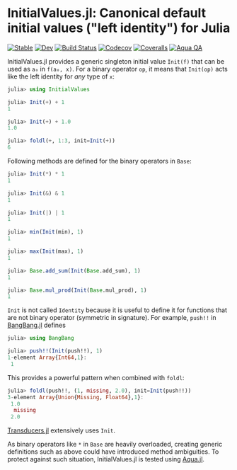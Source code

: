 # InitialValues.jl: Canonical default initial values ("left identity") for Julia

[![Stable](https://img.shields.io/badge/docs-stable-blue.svg)](https://tkf.github.io/InitialValues.jl/stable)
[![Dev](https://img.shields.io/badge/docs-dev-blue.svg)](https://tkf.github.io/InitialValues.jl/dev)
[![Build Status](https://travis-ci.com/tkf/InitialValues.jl.svg?branch=master)](https://travis-ci.com/tkf/InitialValues.jl)
[![Codecov](https://codecov.io/gh/tkf/InitialValues.jl/branch/master/graph/badge.svg)](https://codecov.io/gh/tkf/InitialValues.jl)
[![Coveralls](https://coveralls.io/repos/github/tkf/InitialValues.jl/badge.svg?branch=master)](https://coveralls.io/github/tkf/InitialValues.jl?branch=master)
[![Aqua QA](https://img.shields.io/badge/Aqua.jl-%F0%9F%8C%A2-aqua.svg)](https://github.com/tkf/Aqua.jl)

InitialValues.jl provides a generic singleton initial value `Init(f)` that
can be used as `a₀` in `f(a₀, x)`.  For a binary operator `op`, it
means that `Init(op)` acts like the left identity for _any_ type of
`x`:

```julia
julia> using InitialValues

julia> Init(+) + 1
1

julia> Init(+) + 1.0
1.0

julia> foldl(+, 1:3, init=Init(+))
6
```

Following methods are defined for the binary operators in `Base`:

```julia
julia> Init(*) * 1
1

julia> Init(&) & 1
1

julia> Init(|) | 1
1

julia> min(Init(min), 1)
1

julia> max(Init(max), 1)
1

julia> Base.add_sum(Init(Base.add_sum), 1)
1

julia> Base.mul_prod(Init(Base.mul_prod), 1)
1
```

`Init` is not called `Identity` because it is useful to define it for
functions that are not binary operator (symmetric in signature).  For
example, `push!!` in [BangBang.jl](https://github.com/tkf/BangBang.jl)
defines

``````julia
julia> using BangBang

julia> push!!(Init(push!!), 1)
1-element Array{Int64,1}:
 1
``````

This provides a powerful pattern when combined with `foldl`:

``````julia
julia> foldl(push!!, (1, missing, 2.0), init=Init(push!!))
3-element Array{Union{Missing, Float64},1}:
 1.0
  missing
 2.0
``````

[Transducers.jl](https://github.com/tkf/Transducers.jl) extensively
uses `Init`.

As binary operators like `*` in `Base` are heavily overloaded,
creating generic definitions such as above could have introduced
method ambiguities.  To protect against such situation, InitialValues.jl is
tested using [Aqua.jl](https://github.com/tkf/Aqua.jl).
